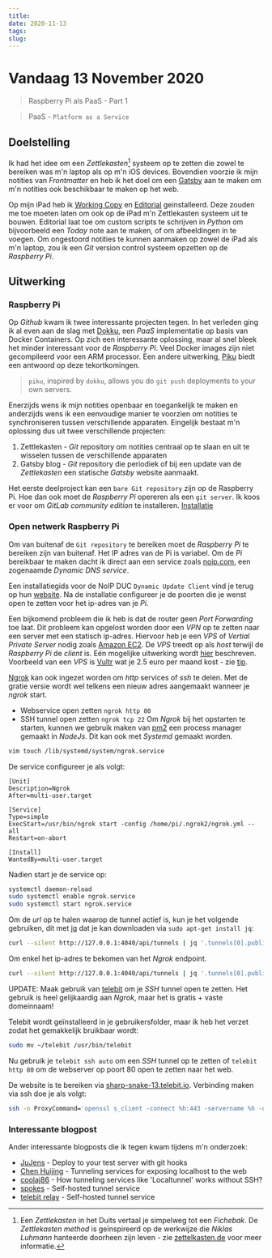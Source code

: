 ```yaml
---
title: 
date: 2020-11-13
tags: 
slug: 
---
```


# Vandaag 13 November 2020
> Raspberry Pi als PaaS - Part 1

> PaaS - `Platform as a Service`
## Doelstelling
Ik had het idee om een *Zettlekasten*[^1] systeem op te zetten die zowel te bereiken was m'n laptop als op m'n iOS devices. Bovendien voorzie ik mijn notities van *Frontmatter* en heb ik het doel om een [Gatsby](https://www.gatsbyjs.com/starters/gatsbyjs/gatsby-starter-blog) aan te maken om m'n notities ook beschikbaar te maken op het web.

Op mijn iPad heb ik [Working Copy](https://workingcopyapp.com/) en [Editorial](http://omz-software.com/editorial/) geinstalleerd. Deze zouden me toe moeten laten om ook op de iPad m'n Zettlekasten systeem uit te bouwen. Editorial laat toe om custom scripts te schrijven in *Python* om bijvoorbeeld een *Today* note aan te maken, of om afbeeldingen in te voegen. Om ongestoord notities te kunnen aanmaken op zowel de iPad als m'n laptop, zou ik een *Git* version control systeem opzetten op de *Raspberry Pi*.  

## Uitwerking
### Raspberry Pi
Op *Github* kwam ik twee interessante projecten tegen. In het verleden ging ik al even aan de slag met [Dokku](https://github.com/dokku/dokku), een *PaaS* implementatie op basis van Docker Containers. Op zich een interessante oplossing, maar al snel bleek het minder interessant voor de *Raspberry Pi*. Veel Docker images zijn niet gecompileerd voor een ARM processor. Een andere uitwerking, [Piku](https://github.com/piku/piku) biedt een antwoord op deze tekortkomingen. 

> `piku`, inspired by `dokku`, allows you do `git push` deployments to your own servers.

Enerzijds wens ik mijn notities openbaar en toegankelijk te maken en anderzijds wens ik een eenvoudige manier te voorzien om notities te synchroniseren tussen verschillende apparaten. Eingelijk bestaat m'n oplossing dus uit twee verschillende projecten:
1. Zettlekasten - *Git* repository om notities centraal op te slaan en uit te wisselen tussen de verschillende apparaten
3. Gatsby blog - *Git* repository die periodiek of bij een update van de *Zettlekasten* een statische *Gatsby* website aanmaakt. 

Het eerste deelproject kan een `bare Git repository` zijn op de Raspberry Pi. Hoe dan ook moet de *Raspberry Pi* opereren als een `git server`. Ik koos er voor om *GitLab community edition* te installeren. [Installatie](https://medium.com/@kevalpatel2106/create-your-own-git-server-using-raspberry-pi-and-gitlab-f64475901a66) 

### Open netwerk Raspberry Pi

Om van buitenaf de `Git repository` te bereiken moet de *Raspberry Pi* te bereiken zijn van buitenaf. Het IP adres van de Pi is variabel. Om de *Pi* bereikbaar te maken dacht ik direct aan een service zoals [noip.com](https://www.noip.com/), een zogenaamde *Dynamic DNS service*. 

Een installatiegids voor de NoIP DUC `Dynamic Update Client` vind je terug op hun [website](https://www.noip.com/support/knowledgebase/install-ip-duc-onto-raspberry-pi/). Na de installatie configureer je de poorten die je wenst open te zetten voor het ip-adres van je *Pi*. 

Een bijkomend probleem die ik heb is dat de router geen *Port Forwarding* toe laat. Dit probleem kan opgelost worden door een *VPN* op te zetten naar een server met een statisch ip-adres. Hiervoor heb je een *VPS* of *Vertial Private Server* nodig zoals [Amazon EC2](https://aws.amazon.com/ec2/?ec2-whats-new.sort-by=item.additionalFields.postDateTime&ec2-whats-new.sort-order=desc). De *VPS* treedt op als *host* terwijl de *Raspberry Pi* de *client* is. Eén mogelijke uitwerking wordt [hier](http://billpatrianakos.me/blog/2019/07/12/access-a-raspberry-pi-from-anywhere-without-port-forwarding/) beschreven. Voorbeeld van een *VPS* is [Vultr](https://www.vultr.com/products/cloud-compute/#pricing) wat je 2.5 euro per maand kost - zie [tip](https://jordancrawford.kiwi/home-server-without-portforward/).

[Ngrok](https://dashboard.ngrok.com/get-started/setup) kan ook ingezet worden om *http* services of *ssh* te delen. Met de gratie versie wordt wel telkens een nieuw adres aangemaakt wanneer je *ngrok* start.
- Webservice open zetten `ngrok http 80`
- SSH tunnel open zetten `ngrok tcp 22`
Om *Ngrok* bij het opstarten te starten, kunnen we gebruik maken van [pm2](https://pm2.keymetrics.io) een process manager gemaakt in *NodeJs*. Dit kan ook met *Systemd* gemaakt worden. 

```bash
vim touch /lib/systemd/system/ngrok.service
```

De service configureer je als volgt:

```ngrok.service
[Unit]
Description=Ngrok
After=multi-user.target

[Service]
Type=simple
ExecStart=/usr/bin/ngrok start -config /home/pi/.ngrok2/ngrok.yml --all
Restart=on-abort

[Install]
WantedBy=multi-user.target
```

Nadien start je de service op:

```bash
systemctl daemon-reload
sudo systemctl enable ngrok.service
sudo systemctl start ngrok.service
```

Om de *url* op te halen waarop de tunnel actief is, kun je het volgende gebruiken, dit met [jq](https://github.com/stedolan/jq) dat je kan downloaden via `sudo apt-get install jq`:

```bash
curl --silent http://127.0.0.1:4040/api/tunnels | jq '.tunnels[0].public_url'
```

Om enkel het ip-adres te bekomen van het *Ngrok* endpoint.

```bash
curl --silent http://127.0.0.1:4040/api/tunnels | jq '.tunnels[0].public_url' | xargs host | awk '/has address/ { print $4 ; exit }'
```

UPDATE: Maak gebruik van [telebit](https://telebit.cloud/) om je *SSH* tunnel open te zetten. Het gebruik is heel gelijkaardig aan *Ngrok*, maar het is gratis + vaste domeinnaam!

Telebit wordt geïnstalleerd in je gebruikersfolder, maar ik heb het verzet zodat het gemakkelijk bruikbaar wordt:
```bash
sudo mv ~/telebit /usr/bin/telebit
```

Nu gebruik je `telebit ssh auto` om een *SSH* tunnel op te zetten of `telebit http 80` om de webserver op poort 80 open te zetten naar het web. 

De website is te bereiken via [sharp-snake-13.telebit.io](https://sharp-snake-13.telebit.io/). Verbinding maken via ssh doe je als volgt:

```bash
ssh -o ProxyCommand='openssl s_client -connect %h:443 -servername %h -quiet' pi@sharp-snake-13.telebit.io
```

### Interessante blogpost
Ander interessante blogposts die ik tegen kwam tijdens m'n onderzoek:
- [JuJens] - Deploy to your test server with git hooks
- [Chen Huijing] - Tunneling services for exposing localhost to the web
- [coolaj86] - How tunneling services like 'Localtunnel' works without SSH?
- [spokes] - Self-hosted tunnel service
- [telebit relay] - Self-hosted tunnel service

[JuJens]: https://www.jujens.eu/posts/en/2018/Sep/09/deploy-test-git-hooks/
[Chen Huijing]: https://chenhuijing.com/blog/tunnelling-services-for-exposing-localhost-to-the-web/#%F0%9F%91%9F
[coolaj86]: https://stackoverflow.com/questions/52596901/how-tunneling-services-like-localtunnel-works-without-ssh
[spokes]: https://docs.packetriot.com/spokes/
[telebit relay]: https://git.coolaj86.com/coolaj86/telebit.js#mac--linux

[^1]: Een *Zettlekasten* in het Duits vertaal je simpelweg tot een *Fichebak*. De *Zettlekasten method* is geïnspireerd op de werkwijze die *Niklas Luhmann* hanteerde doorheen zijn leven - zie [zettelkasten.de](https://zettelkasten.de/) voor meer informatie.

